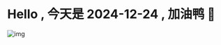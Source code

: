 
# Hello , 今天是 2024-12-24 , 加油鸭 🤭

![img](https://v1.jinrishici.com/all.svg?font-size=18&spacing=4)

